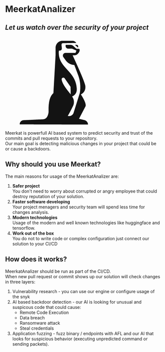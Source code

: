 # MeerkatAnalizer
## _Let us watch over the security of your project_ 
 ![logo](logo.png)  
Meerkat is powerfull AI based system to predict security and trust of the commits and pull requests to your repository.  
Our main goal is detecting malicious changes in your project that could be or cause a backdoors.  
  
## Why should you use Meerkat?  
The main reasons for usage of the MeerkatAnalizer are:  
1. **Safer project**  
You don't need to worry about corrupted or angry employee that could destroy reputation of your solution.  
2. **Faster software developing**  
Your project menagers and security team will spend less time for changes analysis.  
3. **Modern technologies**  
Usage of the modern and well known technologies like huggingface and tensorflow.  
4. **Work out of the box**  
You do not to write code or complex configuration just connect our solution to your CI/CD  
  
## How does it works?  
MeerkatAnalizer should be run as part of the CI/CD.  
When new pull request or commit shows up our solution will check changes in three layers:  
1. Vulnerability research - you can use our engine or configure usage of the snyk  
2. AI based backdoor detection - our AI is looking for unusual and suspicous code that could cause:  
    * Remote Code Execution  
    * Data breach  
    * Ransomware attack  
    * Steal credentials  
3. Application fuzzing - fuzz binary / endpoints with AFL and our AI that looks for suspicious behavior (executing unpredicted command or sending packets).  
 
